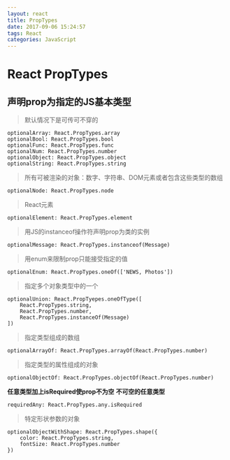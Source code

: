 ```yaml
---
layout: react
title: PropTypes
date: 2017-09-06 15:24:57
tags: React
categories: JavaScript
---
```

# React PropTypes
## 声明prop为指定的JS基本类型
> 默认情况下是可传可不穿的

```
optionalArray: React.PropTypes.array
optionalBool: React.PropTypes.bool
optionalFunc: React.PropTypes.func
optionalNum: React.PropTypes.number
optionalObject: React.PropTypes.object
optionalString: React.PropTypes.string

```
> 所有可被渲染的对象：数字、字符串、DOM元素或者包含这些类型的数组

``` 
optionalNode: React.PropTypes.node
```
> React元素
```
optionalElement: React.PropTypes.element
```
> 用JS的instanceof操作符声明prop为类的实例
```
optionalMessage: React.PropTypes.instanceof(Message)
```
> 用enum来限制prop只能接受指定的值
``` 
optionalEnum: React.PropTypes.oneOf(['NEWS, Photos'])
```
> 指定多个对象类型中的一个
```
optionalUnion: React.PropTyepes.oneOfType([
    React.PropTypes.string,
    React.PropTypes.number,
    React.PropTypes.instanceOf(Message)
])
```
> 指定类型组成的数组
```
optionalArrayOf: React.PropTypes.arrayOf(React.PropTypes.number)
```
> 指定类型的属性组成的对象
```
optionalObjectOf: React.PropTypes.objectOf(React.PropTypes.number)
```

**任意类型加上isRequired使prop不为空**
**不可空的任意类型**
```
requiredAny: React.PropTypes.any.isRequired
```
> 特定形状参数的对象
```
optionalObjectWithShape: React.PropTypes.shape({
    color: React.PropTypes.string,
    fontSize: React.PropTypes.number
})
```